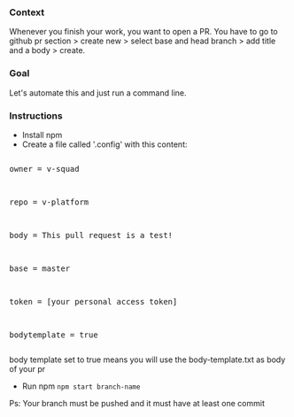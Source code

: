 ### Context

Whenever you finish your work, you want to open a PR. You have to go to github pr section > create new > select base and head branch > add title and a body > create.

### Goal

Let's automate this and just run a command line.


### Instructions

- Install npm
- Create a file called '.config' with this content:
<pre><p>owner = v-squad</p>
<p>repo = v-platform</p>
<p>body = This pull request is a test!</p>
<p>base = master</p>
<p>token = [your personal access token]</p>
<p>bodytemplate = true</p></pre>

body template set to true means you will use the body-template.txt as body of your pr

- Run npm `npm start branch-name`

Ps: Your branch must be pushed and it must have at least one commit